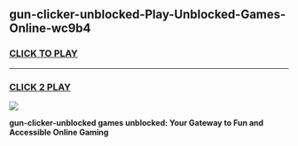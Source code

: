 
## gun-clicker-unblocked-Play-Unblocked-Games-Online-wc9b4
<h3>
<a href="https://premium76.site?title=gun-clicker-unblocked&ref=25A">CLICK TO PLAY</a></h3>
<hr>

<h3>
<a href="https://premium76.site?title=gun-clicker-unblocked&ref=25A">CLICK 2 PLAY</a>
  
</h3>

<a href="https://premium76.site?title=gun-clicker-unblocked&ref=25A"><img src="https://clearcache.store/games.png"></a>


**gun-clicker-unblocked games unblocked: Your Gateway to Fun and Accessible Online Gaming**
